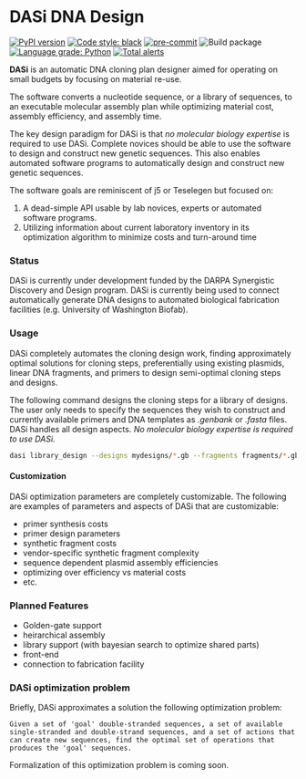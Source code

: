 # DASi DNA Design

[![PyPI version](https://badge.fury.io/py/dasi.svg)](https://badge.fury.io/py/dasi)
[![Code style: black](https://img.shields.io/badge/code%20style-black-000000.svg)](https://github.com/psf/black)
[![pre-commit](https://img.shields.io/badge/pre--commit-enabled-brightgreen?logo=pre-commit&logoColor=white)](https://github.com/pre-commit/pre-commit)
![Build package](https://github.com/jvrana/DASi-DNA-Design/workflows/Build%20package/badge.svg)
[![Language grade: Python](https://img.shields.io/lgtm/grade/python/g/jvrana/DASi-DNA-Design.svg?logo=lgtm&logoWidth=18)](https://lgtm.com/projects/g/jvrana/DASi-DNA-Design/context:python)
[![Total alerts](https://img.shields.io/lgtm/alerts/g/jvrana/DASi-DNA-Design.svg?logo=lgtm&logoWidth=18)](https://lgtm.com/projects/g/jvrana/DASi-DNA-Design/alerts/)

**DASi** is an automatic DNA cloning plan designer aimed for operating on small budgets
by focusing on material re-use.

The software converts a nucleotide sequence, or a library of sequences, to an executable
 molecular assembly plan while optimizing material cost, assembly efficiency, and assembly time.

The key design paradigm for DASi is that *no molecular biology expertise* is required to use DASi. Complete novices should be able to use the software to design and construct new genetic sequences. This also enables automated software programs to automatically design and construct new genetic sequences.

The software goals are reminiscent of j5 or Teselegen but focused on:
1. A dead-simple API usable by lab novices, experts or automated software programs.
1. Utilizing information about current laboratory inventory in its optimization
algorithm to minimize costs and turn-around time

### Status

DASi is currently under development funded by the DARPA Synergistic Discovery and Design program. DASi is currently being used to connect automatically generate DNA designs to automated biological fabrication facilities (e.g. University of Washington Biofab).

### Usage

DASi completely automates the cloning design work, finding approximately optimal solutions for cloning steps, preferentially using existing plasmids, linear DNA fragments, and primers to design semi-optimal cloning steps and designs.

The following command designs the cloning steps for a library of designs. The user only needs to specify the sequences they wish to construct and currently available primers and DNA templates as *.genbank* or *.fasta* files. DASi handles all design aspects. *No molecular biology expertise is required to use DASi.*

```bash
dasi library_design --designs mydesigns/*.gb --fragments fragments/*.gb --primers primers.fasta --templates plasmids/*.gb --cost_model cost.b --out results
```

#### Customization

DASi optimization parameters are completely customizable. The following are examples of parameters and aspects of DASi that are customizable:

* primer synthesis costs
* primer design parameters
* synthetic fragment costs
* vendor-specific synthetic fragment complexity
* sequence dependent plasmid assembly efficiencies
* optimizing over efficiency vs material costs
* etc.

### Planned Features

* Golden-gate support
* heirarchical assembly
* library support (with bayesian search to optimize shared parts)
* front-end
* connection to fabrication facility

### DASi optimization problem

Briefly, DASi approximates a solution the following optimization problem: 

```Given a set of 'goal' double-stranded sequences, a set of available single-stranded and double-strand sequences, and a set of actions that can create new sequences, find the optimal set of operations that produces the 'goal' sequences.```

Formalization of this optimization problem is coming soon.
